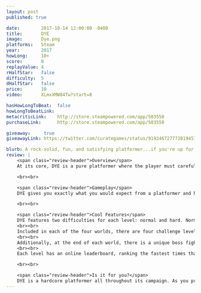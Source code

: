 ```yaml
---
layout: post
published: true

date:        2017-10-14 12:00:00 -0400
title:       DYE
image:       Dye.png
platforms:   Steam
year:        2017
howLong:     10+
score:       8
replayValue: 4
rHalfStar:   false
difficulty:  5
dHalfStar:   false
price:       10
video:       XLmxXMW84Tw?start=8

hasHowLongToBeat:  false
howLongToBeatLink:
metacriticLink:    http://store.steampowered.com/app/503550
purchaseLink:      http://store.steampowered.com/app/503550

giveaway:     true
giveawayLink: https://twitter.com/curategames/status/919246727772819457

blurb: A rock-solid, fun, and satisfying platformer...if you're up for a challenge.
review: |
    <span class="review-header">Overview</span>
    At its core, DYE is a pure platformer where the player must carefully run and jump through various levels with different types of platforms and enemies. The player controls a small character, Hue, who can jump and float across levels, trying to collect as many of the collectibles (Pigments) as possible before reaching the exit. The Pigments give color to each (originally gray) level and don't have any effect on the gameplay. As the levels themselves get increasingly difficult, the locations of the Pigments are put in more devious locations. The player needs to collect some number of Pigments in order to unlock more levels -- so it's vital that the player collects Pigments along the way to the exit. With fourteen levels per world, and four worlds in total, DYE keeps throwing in more challenging obstacles and more interesting level designs that will you keep you coming back. Although the art-style is simple and only varies slightly between worlds, it's still well-done and fits with the platforming theme. The music is upbeat and sounds great, fitting perfectly with the fast-paced action of the game.

    <br><br>

    <span class="review-header">Gameplay</span>
    DYE gives you exactly what you would expect from a platformer and handles each aspect wonderfully. Each action you can make is very responsive, offering tight controls that make for a strong platformer. As you're running, wall-jumping, and floating around levels, the movement starts to click, and those precise jumps feel natural. Each level consists of various obstacles, with plenty of static spikes, moving spikes, and jumping enemies. There are a variety of different platforms, like mine carts that move when you jump in them, platforms that move only when you stand on them, and ice platforms that melt if you're on fire. All of these ideas build up into more complex, tougher levels as you progress through the game. Trying to work your way through a level is a challenge by itself, and adding on the fact that you need to collect Pigments found in dangerous locations makes this game extremely challenging. You'll die a lot, but thanks to checkpoints within the level and quick load times, you'll keep coming back.

    <br><br>

    <span class="review-header">Cool Features</span>
    DYE features two difficulties for each level: normal and hard. Normal mode has checkpoints throughout levels and is already a good challenge. Hard mode removes these checkpoints and adds in obstacles -- most likely at the exact spots you utilized in normal mode -- that make each level extremely difficult.
    <br><br>
    Included in each of the four worlds, there are four challenge levels which have you collect 100 "dust", with every 20 "dust" giving you one Pigment. These levels are similar to the regular levels -- tough, precision platforming -- but adds a nice change of pace by giving you a different goal to reach.
    <br><br>
    Additionally, at the end of each world, there is a unique boss fight, requiring some quick-thinking and fast-paced movement if you want to come out on top.
    <br><br>
    Each level has an online leaderboard, ranking the fastest times that the level was completed in.

    <br><br>

    <span class="review-header">Is it for you?</span>
    DYE is a hardcore platformer all throughout its campaign. As you progress, the levels get more difficult and force you to learn through trial and error. If you aren't afraid of a challenge and don't mind dying countless times, then you'll have some fun. The game does a good job of building up its platforming elements, introducing you to new obstacles and new ideas. The level design is fantastic, with every platform carefully placed to give a smooth experience, built quite well for speed-running. DYE doesn't try to stand out with any one-of-a-kind ideas, but instead puts to use a slew of platforming elements to make a rock-solid, tough platformer.
---
```

